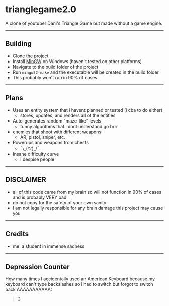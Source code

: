 
# trianglegame2.0

A clone of youtuber Dani's Triangle Game but made without a game engine.

___

## Building

- Clone the project
- Install [MinGW](https://www.mingw-w64.org/downloads/ 'Download MinGW') on Windows (haven't tested on other platforms)
- Navigate to the build folder of the project
- Run `mingw32-make` and the executable will be created in the build folder 
- This probably won't run in 90% of cases
  
___

## Plans

- Uses an entity system that i havent planned or tested (i cba to do either)
    - stores, updates, and renders all of the entities 
- Auto-generates random "maze-like" levels
    - funny algorithms that i dont understand go brrr
- enemies that shoot with different weapons
    - AR, pistol, sniper, etc.
- Powerups and weapons from chests
    - ¯\\\_(ツ)_/¯
- Insane difficulty curve
    - I despise people

___

## DISCLAIMER

- all of this code came from my brain so will not function in 90% of cases and is probably VERY bad
- do not copy for the safety of your own sanity
- I am not legally responsible for any brain damage this project may cause you
  
___

## Credits

- me: a student in immense sadness

___

## Depression Counter

How many times I accidentally used an American Keyboard because my keyboard can't type backslashes so i had to switch but forgot to switch back AAAAAAAAAAA:
> 3
